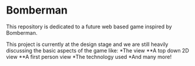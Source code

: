 Bomberman
=========

This repository is dedicated to a future web based game inspired by Bomberman.

This project is currently at the design stage and we are still heavily discussing the basic aspects of the game like:
*The view
**A top down 2D view
**A first person view
*The technology used
*And many more!

